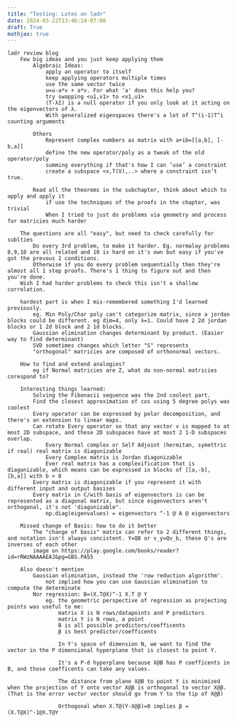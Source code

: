 ```yaml
---
title: "Testing: Lotes on ladr"
date: 2024-03-22T13:46:24-07:00
draft: True
mathjax: true
---
```


	ladr review blog
		Few big ideas and you just keep applying them
			Algebraic Ideas:
				apply an operator to itself
				keep applying operators multiple times
				use the same vector twice
				u=u-a*v + a*v. For what 'a' does this help you?
				try swapping <u1,v1> to <v1,u1>
				(T-λI) is a null operator if you only look at it acting on the eigenvectors of λ.
				With generalized eigenspaces there's a lot of T^(i-1)T^i counting arguments

			Others
				Represent complex numbers as matrix with a+ib=[[a,b], [-b,a]]
				define the new operator/poly as a tweak of the old operator/poly
				summing everything if that's how I can ‘use’ a constraint
				create a subspace <v,T(V),..> where a constraint isn’t true.

			Read all the theorems in the subchapter, think about which to apply and apply it
				if use the techniques of the proofs in the chapter, was trivial
				When I tried to just do problems via geometry and process for matricies much harder

		The questions are all "easy", but need to check carefully for sublties
			Do every 3rd problem, to make it harder. Eg. normalay problems 8,9,10 are all related and 10 is hard on it's own but easy if you've got the prevous 2 conditions.
			Otherwise if you do every problem sequentially then they're almost all 1 step proofs. There's 1 thing to figure out and then you're done.
		Wish I had harder problems to check this isn't a shallow correlation.

		hardest part is when I mis-remembered something I'd learned previously.
			eg. Min Poly/Char poly can't categorize matrix, since a jordan blocks could be different. eg dim=4, only λ=1. Could have 2 2d jordan blocks or 1 2d block and 2 1d blocks.
			Gaussian elimination changes determinant by product. (Easier way to find determinant)
			SVD sometimes changes which letter "S" represents
			"orthogonal" matricies are composed of orthonormal vectors.

		How to find and extend analogies?
			eg if Normal matricies are Z, what do non-normal matricies corespond to?

		Interesting things learned:
			Solving the Fibonacii sequence was the 2nd coolest part.
			Find the closest approximation of cos using 5 degree polys was coolest
			Every operator can be expressed by polar decomposition, and there's an extension to linear maps.
			Can rotate Every operator so that any vector v is mapped to at most 2D subspace, and these 2D subspaces have at most 2 1-D subspaces overlap.
				Every Normal complex or Self Adjoint (hermitan, symettric if real) real matrix is diagonizable
				Every Complex matrix is Jordan diagonizable
				Ever real matrix has a complexification that is diagonizable, which means can be expressed in blocks of [[a,-b], [b,a]] with b > 0
			Every matrix is diagonizable if you represent it with different input and output basises
			Every matrix in C/with basis of eigenvectors is can be represented as a diagonal matrix, but since eigenvectors aren't orthogonal, it's not 'diagonizable".
				np.diag(eigenvalues) = eigenvectors ^-1 @ A @ eigenvectors

		Missed change of Basis: how to do it better
			The "change of basis" matrix can refer to 2 different things, and notation isn't always concistent. Y=QB or v_y=Qv_b, these Q's are inverses of each other
			image on https://play.google.com/books/reader?id=rRWzNAAAAEAJ&pg=GBS.PA55

		Also doesn't mention
			Gaussian elimination, instead the 'row reduction algorithm'.
				not implied how you can use Gaussian elimination to compute the determinate
			Nor regression: B=(X.T@X)^-1 X.T @ Y
				eg. the geometric perspective of regression as projecting points was useful to me:
					matrix X is N rows/datapoints and P predictors
					matrix Y is N rows, a point
					B is all possible predictors/coefficents
					β is best predictor/coefficents

					In Y's space of dimension N, we want to find the vector in the P dimensional hyperplane that is closest to point Y.

					It's a P-d hyperplane because X@B has P coefficents in B, and those coefficents can take any values.

					The distance from plane X@B to point Y is minimized when the projection of Y onto vector X@β is orthogonal to vector X@β. (That is the error vector vector should go from Y to the tip of X@β)

					Orthogonal when X.T@(Y-X@β)=0 implies β = (X.T@X)^-1@X.T@Y



